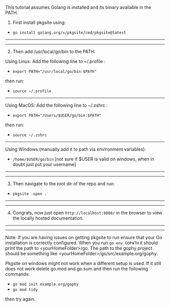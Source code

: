 This tutorial assumes Golang is installed and its binary available in the PATH.

1. First install pkgsite using:
* ```go install golang.org/x/pkgsite/cmd/pkgsite@latest```

---
---

2. Then add /usr/local/go/bin to the PATH:

Using Linux: Add the following line to ~/.profile :
* ```export PATH="/usr/local/go/bin:$PATH"```

then run:
* ```source ~/.profile```

---

Using MacOS: Add the following line to ~/.zshrc :
* ```export PATH="/Users/$USER/go/bin:$PATH"```

then run:
* ```source ~/.zshrc```

---

Using Windows (manually add it to path via environment variables):
* ```/home/$USER/go/bin```  [not sure if $USER is valid on windows, when in doubt just put your username]

---
---

3. Then navigate to the root dir of the repo and run:
* ```pkgsite -open .```

---
---

4. Congrats, now just open ```http://localhost:8080/``` in the browser to view the locally hosted documentation.

---
---

Note: If you are having issues on getting pkgsite to run ensure that your Go installation is correctly configured. When you run
```go env GOPATH```
it should print the path to \<yourHomeFolder\>/go.
The path to the gophy project should be something like \<yourHomeFolder\>/go/src/example.org/gophy.

Pkgsite on windows might not work when a different setup is used. If it still does not work delete go.mod and go.sum and then run the following commands:
* ```go mod init example.org/gophy```
* ```go mod tidy```

then try again.
